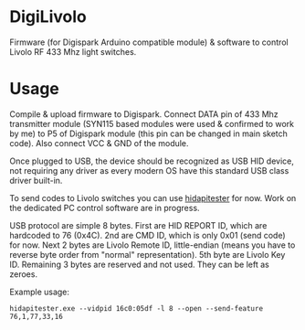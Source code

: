# DigiLivolo
Firmware (for Digispark Arduino compatible module) &amp; software to control Livolo RF 433 Mhz light switches.

# Usage
Compile & upload firmware to Digispark. Connect DATA pin of 433 Mhz transmitter module (SYN115 based modules
were used & confirmed to work by me) to P5 of Digispark module (this pin can be changed in main sketch code).
Also connect VCC & GND of the module. 

Once plugged to USB, the device should be recognized as USB HID device, not requiring any driver as every 
modern OS have this standard USB class driver built-in.

To send codes to Livolo switches you can use [hidapitester](https://github.com/todbot/hidapitester) for now.
Work on the dedicated PC control software are in progress.

USB protocol are simple 8 bytes. First are HID REPORT ID, which are hardcoded to 76 (0x4C). 2nd are CMD ID,
which is only 0x01 (send code) for now. Next 2 bytes are Livolo Remote ID, little-endian (means you have to 
reverse byte order from "normal" representation). 5th byte are Livolo Key ID. Remaining 3 bytes are reserved
and not used. They can be left as zeroes.

Example usage:

```hidapitester.exe --vidpid 16c0:05df -l 8 --open --send-feature 76,1,77,33,16```